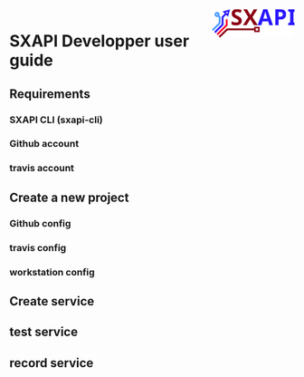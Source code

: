 <img align="right" height="50" src="https://raw.githubusercontent.com/startxfr/sxapi-core/v0.3.57-npm/docs/assets/logo.svg?sanitize=true">

# SXAPI Developper user guide


Requirements
---------

### SXAPI CLI (sxapi-cli)


### Github account


### travis account



Create a new project
--------------------

### Github config


### travis config


### workstation config



Create service
--------------


test service
------------


record service
--------------
